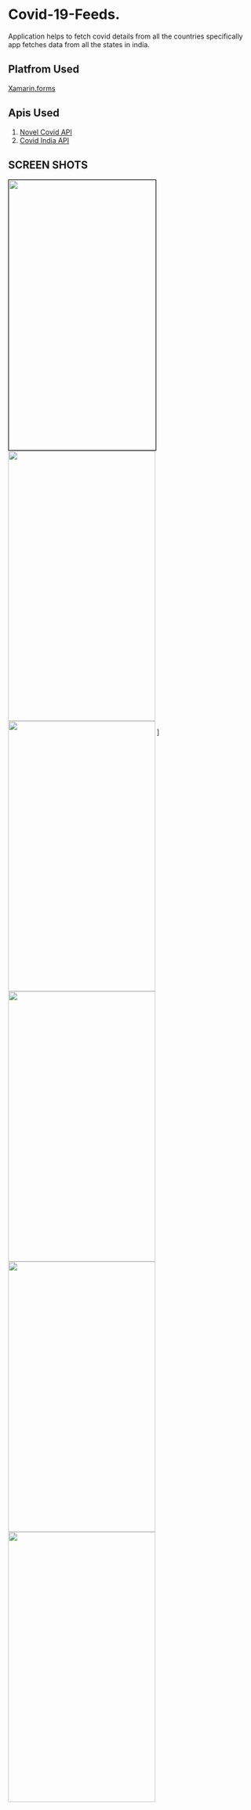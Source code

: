 # Covid-19-Feeds.


Application helps to fetch covid details from all the countries specifically app fetches data from all the states in india.

## Platfrom Used

[Xamarin.forms](https://dotnet.microsoft.com/apps/xamarin)



## Apis Used
1. [Novel Covid API](https://github.com/novelcovid/api)
2. [Covid India API](https://github.com/covid19india/api)
 
 
 ## SCREEN SHOTS
<a href="url"><img src="https://user-images.githubusercontent.com/18255703/79691178-adff4f00-827b-11ea-9f77-f703233339aa.jpg" align="left" height="550" width="300" style='border:1px solid #000000'></a>
 <a href="url"><img src="https://user-images.githubusercontent.com/18255703/79691187-b3f53000-827b-11ea-801c-674bdda4c835.jpg" align="center" height="550" width="300" ></a>
 <a href="url"><img src="https://user-images.githubusercontent.com/18255703/79691192-b788b700-827b-11ea-89a4-6114b5b630c6.jpg" align="left" height="550" width="300" ></a>
 <a href="url"><img src="https://user-images.githubusercontent.com/18255703/79691193-bbb4d480-827b-11ea-8cf0-7a4d43b652b1.jpg" align="left" height="550" width="300" ></a>
 <a href="url"><img src="https://user-images.githubusercontent.com/18255703/79691200-bf485b80-827b-11ea-8ac5-46542ce7876b.jpg" align="left" height="550" width="300" ></a>
 <a href="url"><img src="https://user-images.githubusercontent.com/18255703/79691202-c3747900-827b-11ea-85cb-855016ede2b3.jpg" align="left" height="550" width="300" ></a>
 
 
]
 

 
 


 
 
 
